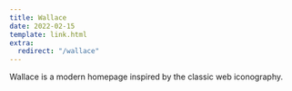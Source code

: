 ```yaml
---
title: Wallace
date: 2022-02-15
template: link.html
extra:
  redirect: "/wallace"
---
```


Wallace is a modern homepage inspired by the classic web iconography.
